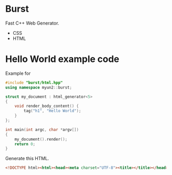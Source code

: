 # Burst

Fast C++ Web Generator.

* CSS
* HTML

# Hello World example code

Example for

```cpp
#include "burst/html.hpp"
using namespace myun2::burst;

struct my_document : html_generator<5>
{
	void render_body_content() {
		tag("h1", "Hello World");
	}
};

int main(int argc, char *argv[])
{
	my_document().render();
	return 0;
}
```

Generate this HTML.

```html
<!DOCTYPE html><html><head><meta charset="UTF-8"><title></title></head><body><h1>Hello World</h1></body></html>
```
